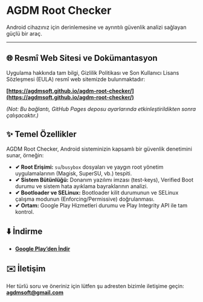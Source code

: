 # AGDM Root Checker

Android cihazınız için derinlemesine ve ayrıntılı güvenlik analizi sağlayan güçlü bir araç.

---

## 🌐 Resmî Web Sitesi ve Dokümantasyon

Uygulama hakkında tam bilgi, Gizlilik Politikası ve Son Kullanıcı Lisans Sözleşmesi (EULA) resmî web sitemizde bulunmaktadır:

**[https://agdmsoft.github.io/agdm-root-checker/](https://agdmsoft.github.io/agdm-root-checker/)**

_(Not: Bu bağlantı, GitHub Pages deposu ayarlarında etkinleştirildikten sonra çalışacaktır.)_

## ✨ Temel Özellikler

AGDM Root Checker, Android sisteminizin kapsamlı bir güvenlik denetimini sunar, örneğin:

* **✔ Root Erişimi:** `su`/`busybox` dosyaları ve yaygın root yönetim uygulamalarının (Magisk, SuperSU, vb.) tespiti.
* **✔ Sistem Bütünlüğü:** Donanım yazılımı imzası (test-keys), Verified Boot durumu ve sistem hata ayıklama bayraklarının analizi.
* **✔ Bootloader ve SELinux:** Bootloader kilit durumunun ve SELinux çalışma modunun (Enforcing/Permissive) doğrulanması.
* **✔ Ortam:** Google Play Hizmetleri durumu ve Play Integrity API ile tam kontrol.

## ⬇️ İndirme

* **[Google Play’den İndir](https://play.google.com/store/apps/details?id=com.agdmsoft.agdmrootchecker)**

## ✉️ İletişim

Her türlü soru ve öneriniz için lütfen şu adresten bizimle iletişime geçin: **agdmsoft@gmail.com**
